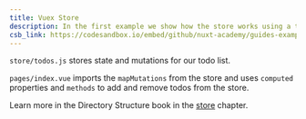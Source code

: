 ```yaml
---
title: Vuex Store
description: In the first example we show how the store works using a todo app
csb_link: https://codesandbox.io/embed/github/nuxt-academy/guides-examples/tree/master/04_directory_structure/14_store?fontsize=14&hidenavigation=1&theme=dark&view=editor
---
```


<example-intro></example-intro>

`store/todos.js` stores state and mutations for our todo list.

`pages/index.vue` imports the `mapMutations` from the store and uses `computed` properties and `methods` to add and remove todos from the store.

<alert type="next">

Learn more in the Directory Structure book in the [store](/docs/2.x/directory-structure/store) chapter.

</alert>

<code-sandbox :src="csb_link"></code-sandbox>
